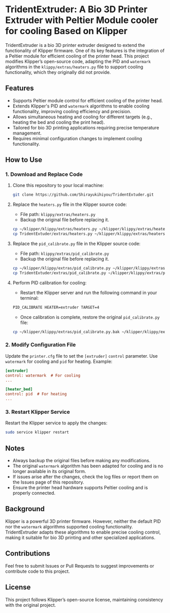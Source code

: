 # TridentExtruder: A Bio 3D Printer Extruder with Peltier Module cooler for cooling Based on Klipper

TridentExtruder is a bio 3D printer extruder designed to extend the functionality of Klipper firmware. One of its key features is the integration of a Peltier module for efficient cooling of the printer head. This project modifies Klipper’s open-source code, adapting the PID and `watermark` algorithms in the `klippy/extras/heaters.py` file to support cooling functionality, which they originally did not provide.

## Features

- Supports Peltier module control for efficient cooling of the printer head.
- Extends Klipper's PID and `watermark` algorithms to enable cooling functionality, improving cooling efficiency and precision.
- Allows simultaneous heating and cooling for different targets (e.g., heating the bed and cooling the print head).
- Tailored for bio 3D printing applications requiring precise temperature management.
- Requires minimal configuration changes to implement cooling functionality.

## How to Use

### 1. Download and Replace Code

1. Clone this repository to your local machine:
   ```bash
   git clone https://github.com/Shirayukihiyou/TridentExtuder.git
   ```
2. Replace the `heaters.py` file in the Klipper source code:
   - File path: `klippy/extras/heaters.py`
   - Backup the original file before replacing it.

   ```bash
   cp ~/klipper/klippy/extras/heaters.py ~/klipper/klippy/extras/heaters.py.bak
   cp TridentExtuder/extras/heaters.py ~/klipper/klippy/extras/heaters.py
   ```

3. Replace the `pid_calibrate.py` file in the Klipper source code:
   - File path: `klippy/extras/pid_calibrate.py`
   - Backup the original file before replacing it.

   ```bash
   cp ~/klipper/klippy/extras/pid_calibrate.py ~/klipper/klippy/extras/pid_calibrate.py.bak
   cp TridentExtuder/extras/pid_calibrate.py ~/klipper/klippy/extras/pid_calibrate.py
   ```

4. Perform PID calibration for cooling:
   - Restart the Klipper server and run the following command in your terminal:

   ```bash
   PID_CALIBRATE HEATER=extruder TARGET=4
   ```

   - Once calibration is complete, restore the original `pid_calibrate.py` file:

   ```bash
   cp ~/klipper/klippy/extras/pid_calibrate.py.bak ~/klipper/klippy/extras/pid_calibrate.py
   ```

### 2. Modify Configuration File

Update the `printer.cfg` file to set the `[extruder]` `control` parameter. Use `watermark` for cooling and `pid` for heating. Example:

```ini
[extruder]
control: watermark  # For cooling
...

[heater_bed]
control: pid  # For heating
...
```

### 3. Restart Klipper Service

Restart the Klipper service to apply the changes:

```bash
sudo service klipper restart
```

## Notes

- Always backup the original files before making any modifications.
- The original `watermark` algorithm has been adapted for cooling and is no longer available in its original form.
- If issues arise after the changes, check the log files or report them on the Issues page of this repository.
- Ensure the printer head hardware supports Peltier cooling and is properly connected.

## Background

Klipper is a powerful 3D printer firmware. However, neither the default PID nor the `watermark` algorithms supported cooling functionality. TridentExtruder adapts these algorithms to enable precise cooling control, making it suitable for bio 3D printing and other specialized applications.

## Contributions

Feel free to submit Issues or Pull Requests to suggest improvements or contribute code to this project.

## License

This project follows Klipper’s open-source license, maintaining consistency with the original project.

